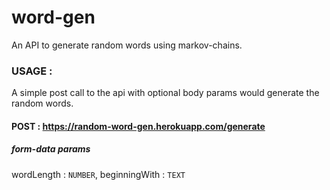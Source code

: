 # word-gen
An API to generate random words using markov-chains.

### USAGE : 

A simple post call to the api with optional body params would generate the random words.
#### POST : <https://random-word-gen.herokuapp.com/generate>
##### form-data params 
wordLength : `NUMBER`, beginningWith : `TEXT`
